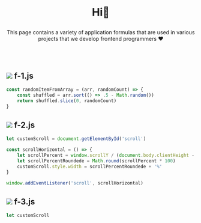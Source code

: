 # <p align="center"> Hi👋</p>
<p align="center">This page contains a variety of application formulas that are used in various projects that we develop frontend programmers ♥
</p>

<br/><br/>

## <img src="https://img.shields.io/badge/-333333?style=flat&logo=javascript"> f-1.js
```javascript
const randomItemFromArray = (arr, randomCount) => {
    const shuffled = arr.sort(() => .5 - Math.random())
    return shuffled.slice(0, randomCount)
}
```

## <img src="https://img.shields.io/badge/-333333?style=flat&logo=javascript"> f-2.js
```javascript
let customScroll = document.getElementById('scroll')

const scrollHorizontal = () => {
    let scrollPercent = window.scrollY / (document.body.clientHeight - window.innerHeight)
    let scrollPercentRoundede = Math.round(scrollPercent * 100)
    customScroll.style.width = scrollPercentRoundede + '%'
}

window.addEventListener('scroll', scrollHorizontal)
```

## <img src="https://img.shields.io/badge/-333333?style=flat&logo=javascript"> f-3.js
```javascript
let customScroll
```
